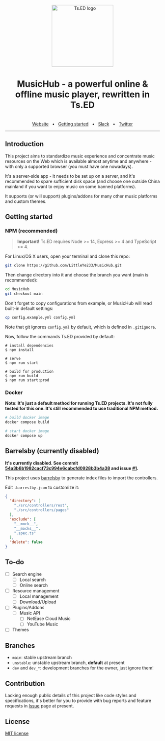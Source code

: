 <p style="text-align: center" align="center">
  <a href="https://tsed.io" target="_blank"><img src="https://tsed.io/tsed-og.png" width="200" alt="Ts.ED logo"/></a>
</p>

<div align="center">
  <h1>MusicHub - a powerful online & offline music player, rewritten in Ts.ED</h1>
  <br />
  <div align="center">
    <a href="https://cli.tsed.io/">Website</a>
    <span>&nbsp;&nbsp;•&nbsp;&nbsp;</span>
    <a href="https://cli.tsed.io/getting-started.html">Getting started</a>
    <span>&nbsp;&nbsp;•&nbsp;&nbsp;</span>
    <a href="https://api.tsed.io/rest/slack/tsedio/tsed">Slack</a>
    <span>&nbsp;&nbsp;•&nbsp;&nbsp;</span>
    <a href="https://twitter.com/TsED_io">Twitter</a>
  </div>
  <hr />
</div>

## Introduction

This project aims to standardize music experience and concentrate music resources on the Web which is available almost anytime and anywhere - with only a supported browser (you must have one nowadays).

It's a server-side app - it needs to be set up on a server, and it's recommended to spare sufficient disk space (and choose one outside China mainland if you want to enjoy music on some banned platforms).

It supports (or will support) plugins/addons for many other music platforms and custom themes.

## Getting started

### NPM (recommended)

> **Important!** Ts.ED requires Node >= 14, Express >= 4 and TypeScript >= 4.

For Linux/OS X users, open your terminal and clone this repo:

```bash
git clone https://github.com/LittleYe233/MusicHub.git
```

Then change directory into it and choose the branch you want (main is recommended):

```bash
cd MusicHub
git checkout main
```

Don't forget to copy configurations from example, or MusicHub will read built-in default settings:

```bash
cp config.example.yml config.yml
```

Note that git ignores `config.yml` by default, which is defined in `.gitignore`.

Now, follow the commands Ts.ED provided by default:

```batch
# install dependencies
$ npm install

# serve
$ npm run start

# build for production
$ npm run build
$ npm run start:prod
```

### Docker

**Note: It's just a default method for running Ts.ED projects. It's not fully tested for this one. It's still recommended to use traditional NPM method.**

```bash
# build docker image
docker compose build

# start docker image
docker compose up
```

## Barrelsby (currently disabled)

**It's currently disabled. See commit [54a3b8b1982cacf73c994e6cabcfd0928b3b4a38](https://github.com/LittleYe233/MusicHub/commit/54a3b8b1982cacf73c994e6cabcfd0928b3b4a38) and issue [#1](https://github.com/LittleYe233/MusicHub/issues/1).**

This project uses [barrelsby](https://www.npmjs.com/package/barrelsby) to generate index files to import the controllers.

Edit `.barreslby.json` to customize it:

```json
{
  "directory": [
    "./src/controllers/rest",
    "./src/controllers/pages"
  ],
  "exclude": [
    "__mock__",
    "__mocks__",
    ".spec.ts"
  ],
  "delete": false
}
```

## To-do

- [ ] Search engine
  - [ ] Local search
  - [ ] Online search
- [ ] Resource management
  - [ ] Local management
  - [ ] Download/Upload
- [ ] Plugins/Addons
  - [ ] Music API
    - [ ] NetEase Cloud Music
    - [ ] YouTube Music
- [ ] Themes

## Branches

- `main`: stable upstream branch
- `unstable`: unstable upstream branch, **default** at present
- `dev` and `dev_*`: development branches for the owner, just ignore them!

## Contribution

Lacking enough public details of this project like code styles and specifications, it's better for you to provide with bug reports and feature requests in [Issue](https://github.com/LittleYe233/MusicHub/issues) page at present.

## License

[MIT license](/LICENSE)

